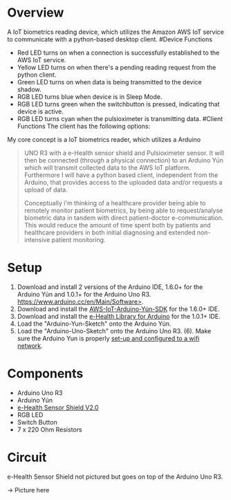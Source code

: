 # Overview
A IoT biometrics reading device, which utilizes the Amazon AWS IoT service to communicate with a python-based desktop client.
#Device Functions
* Red LED turns on when a connection is successfully established to the AWS IoT service.
* Yellow LED turns on when there's a pending reading request from the python client.
* Green LED turns on when data is being transmitted to the device shadow.
* RGB LED turns blue when device is in Sleep Mode.
* RGB LED turns green when the switchbutton is pressed, indicating that device is active.
* RGB LED turns cyan when the pulsioximeter is transmitting data. 
#Client Functions
The client has the following options:

 My core concept is a IoT biometrics reader, which utilizes a Arduino 
> UNO
> R3 with a e-Health sensor shield and Pulsioximeter sensor. It will
> then be connected (through a physical connection) to an Arduino Yún
> which will transmit collected data to the AWS IoT platform.
> Furthermore I will have a python based client, independent from the
> Arduino, that provides access to the uploaded data and/or requests a
> upload of data.
> 
> Conceptually i'm thinking of a healthcare provider being able to
> remotely monitor patient biometrics, by being able to request/analyse
> biometric data in tandem with direct patient-doctor e-communication.
> This would reduce the amount of time spent both by patients and
> healthcare providers in both initial diagnosing and extended
> non-intensive patient monitoring.


# Setup
1. Download and install 2 versions of the Arduino IDE, 1.6.0+ for the Arduino Yún and 1.0.1+ for the Arduino Uno R3. https://www.arduino.cc/en/Main/Software>.
2. Download and install the [AWS-IoT-Arduino-Yún-SDK](https://github.com/aws/aws-iot-device-sdk-arduino-yun) for the 1.6.0+ IDE.
3. Download and install the [e-Health Library for Arduino](https://www.cooking-hacks.com/documentation/tutorials/ehealth-biometric-sensor-platform-arduino-raspberry-pi-medical#step3_1) for the 1.0.1+ IDE.
4. Load the "Arduino-Yun-Sketch" onto the Arduino Yún.
5. Load the "Arduino-Uno-Sketch" onto the Arduino Uno R3.
(6). Make sure the Arduino Yun is properly [set-up and configured to a wifi network](https://www.arduino.cc/en/Guide/ArduinoYun).

# Components
* Arduino Uno R3
* Arduino Yún
* [e-Health Sensor Shield V2.0](<https://www.cooking-hacks.com/documentation/tutorials/ehealth-biometric-sensor-platform-arduino-raspberry-pi-medical>)
* RGB LED
* Switch Button
* 7 x 220 Ohm Resistors

# Circuit
e-Health Sensor Shield not pictured but goes on top of the Arduino Uno R3.

-> Picture here

